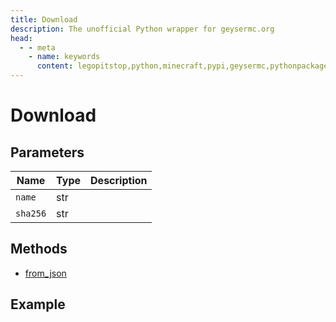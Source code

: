 ```yaml
---
title: Download
description: The unofficial Python wrapper for geysermc.org
head:
  - - meta
    - name: keywords
      content: legopitstop,python,minecraft,pypi,geysermc,pythonpackage
---
```


# Download

## Parameters

| Name   | Type   | Description |
| ------ | ------ | ----------- |
| `name`   | str |             |
| `sha256` | str |             |

## Methods

- [from_json](#from-json)

## Example

```py

```
